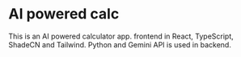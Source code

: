 # AI powered calc
This is an AI powered calculator app. frontend in React, TypeScript, ShadeCN and Tailwind. Python and Gemini API is used in backend.

